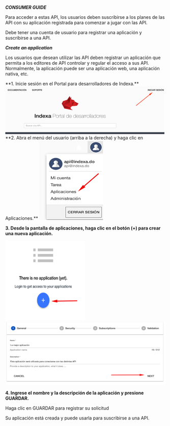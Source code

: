 ***CONSUMER GUIDE***

Para acceder a estas API, los usuarios deben suscribirse a los planes de las API con su aplicación registrada para comenzar a jugar con las API.

Debe tener una cuenta de usuario para registrar una aplicación y suscribirse a una API.

***Create an application***

Los usuarios que desean utilizar las API deben registrar un aplicación que permita a los editores de API controlar y regular el acceso a sus API. Normalmente, la aplicación puede ser una aplicación web, una aplicación nativa, etc.
<div class="center">
**1. Inicie sesión en el Portal para desarrolladores de Indexa.**

<img src="https://raw.githubusercontent.com/indexa-git/apis-documentation/master/consumer-guide/images/login.png" alt="drawing" width="500" height="150"/>
**2. Abra el menú del usuario (arriba a la derecha) y haga clic en Aplicaciones.**

<img src="https://raw.githubusercontent.com/indexa-git/apis-documentation/master/consumer-guide/images/application.png" alt="drawing" width="200" height="250"/>

**3. Desde la pantalla de aplicaciones, haga clic en el botón (+) para crear una nueva aplicación.**

<img src="https://raw.githubusercontent.com/indexa-git/apis-documentation/master/consumer-guide/images/application2.png" alt="drawing" width="250" height="250"/>

<img src="https://raw.githubusercontent.com/indexa-git/apis-documentation/master/consumer-guide/images/application3.png" alt="drawing" width="600" height="200"/>

**4. Ingrese el nombre y la descripción de la aplicación y presione GUARDAR.**

Haga clic en GUARDAR para registrar su solicitud

Su aplicación está creada y puede usarla para suscribirse a una API.
</div>